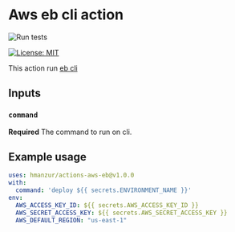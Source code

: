 # Aws eb cli action

![Run tests](https://github.com/hmanzur/actions-aws-eb/workflows/Run%20tests/badge.svg)

[![License: MIT](https://img.shields.io/badge/License-MIT-yellow.svg)](https://github.com/hmanzur/actions-aws-eb/blob/master/LICENCE)

This action run [eb cli](https://docs.aws.amazon.com/elasticbeanstalk/latest/dg/eb-cli3.html)

## Inputs

### `command`

**Required** The command to run on cli.

## Example usage

```YAML
uses: hmanzur/actions-aws-eb@v1.0.0
with:
  command: 'deploy ${{ secrets.ENVIRONMENT_NAME }}'
env:
  AWS_ACCESS_KEY_ID: ${{ secrets.AWS_ACCESS_KEY_ID }}
  AWS_SECRET_ACCESS_KEY: ${{ secrets.AWS_SECRET_ACCESS_KEY }}
  AWS_DEFAULT_REGION: "us-east-1"
```

